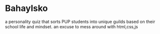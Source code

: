 # BahayIsko
a personality quiz that sorts PUP students into unique guilds based on their school life and mindset. an excuse to mess around with html,css,js
